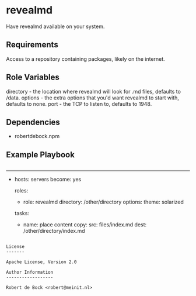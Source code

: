 revealmd
=========

Have revealmd available on your system.

Requirements
------------

Access to a repository containing packages, likely on the internet.

Role Variables
--------------

directory - the location where revealmd will look for .md files, defaults to /data.
options - the extra options that you'd want revealmd to start with, defaults to none.
port - the TCP to listen to, defaults to 1948.

Dependencies
------------

- robertdebock.npm

Example Playbook
----------------

```
```
---
- hosts: servers
  become: yes

  roles:
    - role: revealmd
      directory: /other/directory
      options: theme: solarized

  tasks:
    - name: place content
      copy:
        src: files/index.md
        dest: /other/directory/index.md
```

License
-------

Apache License, Version 2.0

Author Information
------------------

Robert de Bock <robert@meinit.nl>
